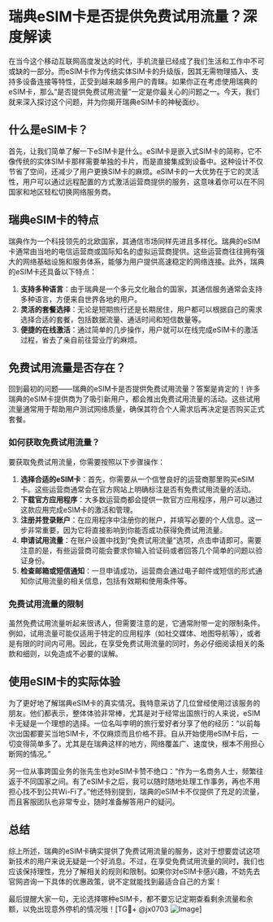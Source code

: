 # 瑞典eSIM卡是否提供免费试用流量？深度解读

在当今这个移动互联网高度发达的时代，手机流量已经成了我们生活和工作中不可或缺的一部分。而eSIM卡作为传统实体SIM卡的升级版，因其无需物理插入、支持多设备连接等特性，正受到越来越多用户的青睐。如果你正在考虑使用瑞典的eSIM卡，那么“是否提供免费试用流量”一定是你最关心的问题之一。今天，我们就来深入探讨这个问题，并为你揭开瑞典eSIM卡的神秘面纱。

## 什么是eSIM卡？

首先，让我们简单了解一下eSIM卡是什么。eSIM卡是嵌入式SIM卡的简称，它不像传统的实体SIM卡那样需要单独的卡片，而是直接集成到设备中。这种设计不仅节省了空间，还减少了用户更换SIM卡的麻烦。eSIM卡的一大优势在于它的灵活性，用户可以通过远程配置的方式激活运营商提供的服务，这意味着你可以在不同国家和地区轻松切换网络服务商。

## 瑞典eSIM卡的特点

瑞典作为一个科技领先的北欧国家，其通信市场同样先进且多样化。瑞典的eSIM卡通常由当地的电信运营商或国际知名的虚拟运营商提供。这些运营商往往拥有强大的网络基础设施和服务体系，能够为用户提供高速稳定的网络连接。此外，瑞典的eSIM卡还具备以下特点：

1. **支持多种语言**：由于瑞典是一个多元文化融合的国家，其通信服务通常会支持多种语言，方便来自世界各地的用户。
2. **灵活的套餐选择**：无论是短期旅行还是长期居住，用户都可以根据自己的需求选择合适的套餐，包括数据流量、通话时间和短信数量等。
3. **便捷的在线激活**：通过简单的几步操作，用户就可以在线完成eSIM卡的激活过程，省去了亲自前往营业厅的麻烦。

## 免费试用流量是否存在？

回到最初的问题——瑞典的eSIM卡是否提供免费试用流量？答案是肯定的！许多瑞典的eSIM卡提供商为了吸引新用户，都会推出免费试用流量的活动。这些试用流量通常用于帮助用户测试网络质量，确保其符合个人需求后再决定是否购买正式套餐。

### 如何获取免费试用流量？

要获取免费试用流量，你需要按照以下步骤操作：

1. **选择合适的eSIM卡**：首先，你需要从一个信誉良好的运营商那里购买eSIM卡。这些运营商通常会在官方网站上明确标注是否有免费试用流量的活动。
2. **下载官方应用程序**：大多数运营商都会提供一款官方应用程序，用户可以通过这款应用完成eSIM卡的激活和管理。
3. **注册并登录账户**：在应用程序中注册你的账户，并填写必要的个人信息。这一步非常重要，因为它将直接影响到你能否成功获得免费试用流量。
4. **申请试用流量**：在账户设置中找到“免费试用流量”选项，点击申请即可。需要注意的是，有些运营商可能会要求你输入验证码或者回答几个简单的问题以验证身份。
5. **检查邮箱或短信通知**：一旦申请成功，运营商会通过电子邮件或短信的形式通知你试用流量的相关信息，包括有效期和使用条件等。

### 免费试用流量的限制

虽然免费试用流量听起来很诱人，但需要注意的是，它通常附带一定的限制条件。例如，试用流量可能仅适用于特定的应用程序（如社交媒体、地图导航等），或者是有限的时间内可用。因此，在享受免费试用流量的同时，务必仔细阅读相关的条款和细则，以免造成不必要的误解。

## 使用eSIM卡的实际体验

为了更好地了解瑞典eSIM卡的真实情况，我特意采访了几位曾经使用过该服务的朋友。他们都表示，整体体验非常棒，尤其是对于经常出国旅行的人来说，eSIM卡无疑是一个理想的选择。一位名叫李明的旅行爱好者分享了他的经历：“以前每次出国都要买当地SIM卡，不仅麻烦而且价格不菲。自从开始使用eSIM卡后，一切变得简单多了。尤其是在瑞典这样的地方，网络覆盖广、速度快，根本不用担心断网的情况。”

另一位从事跨国业务的张先生也对eSIM卡赞不绝口：“作为一名商务人士，频繁往返于不同国家之间。有了eSIM卡之后，我可以随时随地处理工作事务，再也不用担心找不到公共Wi-Fi了。”他还特别提到，瑞典的eSIM卡不仅提供了充足的流量，而且客服团队也非常专业，随时准备解答用户的疑问。

## 总结

综上所述，瑞典的eSIM卡确实提供了免费试用流量的服务，这对于想要尝试这项新技术的用户来说无疑是一个好消息。不过，在享受免费试用流量的同时，我们也应该保持理性，充分了解相关的规则和限制。如果你对eSIM卡感兴趣，不妨先去官网咨询一下具体的优惠政策，说不定就能找到最适合自己的方案！

最后提醒大家一句，无论选择哪种eSIM卡，都不要忘记定期查看剩余流量和余额，以免出现意外停机的情况哦！[TG💪+ @jx0703 ![Image](https://github.com/user-attachments/assets/dbca1d08-cadb-493c-b0ec-ad6f7a83f270)]
